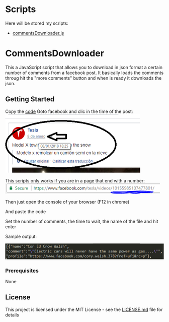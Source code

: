 # Scripts

Here will be stored my scripts:
  * [commentsDownloader.js](#CommentsDownloader)
      

# CommentsDownloader

This a JavaScript script that allows you to download in json format a certain number of comments from a facebook post.
It basically loads the comments throug hit the "more comments" button and when is ready it downloads the json.

## Getting Started

Copy the [code](https://github.com/gcandrade10/scripts/blob/master/commentsDownloader.js)
Goto facebook and clic in the time of the post:
![Image of Date](https://github.com/gcandrade10/scripts/blob/master/demo/date.PNG?raw=true)

This scripts only works if you are in a page that end with a number:
![Image of Date](https://github.com/gcandrade10/scripts/blob/master/demo/number.PNG?raw=true)

Then just open the console of your browser (F12 in chrome)

And paste the code

Set the number of comments, the time to wait, the name of the file and hit enter

Sample output:

![Image of Output](https://github.com/gcandrade10/scripts/blob/master/demo/sampleOutPut.PNG?raw=true)

### Prerequisites

None

## License

This project is licensed under the MIT License - see the [LICENSE.md](LICENSE.md) file for details

